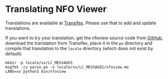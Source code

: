 Translating NFO Viewer
======================

Translations are available at [Transifex][1]. Please use that to add and
update translations.

If you want to try your translation, get the nfoview source code from
[GitHub][2], download the translation from Transifex, place it in the
`po` directory and compile that translation to the `locale` directory
(which does not exist by default).

    mkdir -p locale/xx/LC_MESSAGES
    msgfmt -cv po/xx.po -o locale/xx/LC_MESSAGES/nfoview.mo
    LANG=xx python3 bin/nfoview

 [1]: http://www.transifex.com/projects/p/nfoview/
 [2]: http://github.com/otsaloma/nfoview
